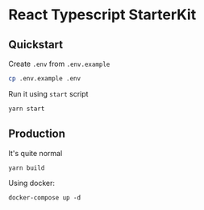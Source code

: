 # React Typescript StarterKit

## Quickstart

Create `.env` from `.env.example`

```bash
cp .env.example .env
```

Run it using `start` script

```bash
yarn start
```

## Production

It's quite normal

```bash
yarn build
```

Using docker:

```
docker-compose up -d
```
